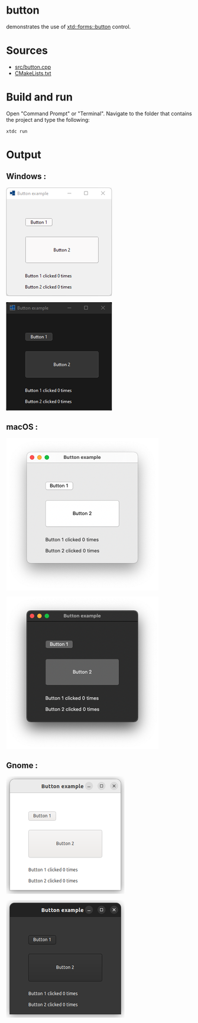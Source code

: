 # button

demonstrates the use of [xtd::forms::button](../../../../src/xtd.forms/include/xtd/forms/button.h) control.

# Sources

* [src/button.cpp](src/button.cpp)
* [CMakeLists.txt](CMakeLists.txt)

# Build and run

Open "Command Prompt" or "Terminal". Navigate to the folder that contains the project and type the following:

```shell
xtdc run
```

# Output

## Windows :

![Screenshot](../../../../docs/pictures/examples/button_w.png)

![Screenshot](../../../../docs/pictures/examples/button_wd.png)

## macOS :

![Screenshot](../../../../docs/pictures/examples/button_m.png)

![Screenshot](../../../../docs/pictures/examples/button_md.png)

## Gnome :

![Screenshot](../../../../docs/pictures/examples/button_g.png)

![Screenshot](../../../../docs/pictures/examples/button_gd.png)
